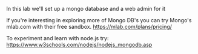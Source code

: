 In this lab we'll set up a mongo database and a web admin for it 

If you're interesting in exploring more of Mongo DB's you can try Mongo's mlab.com with their free sandbox. https://mlab.com/plans/pricing/

To experiment and learn with node.js try: https://www.w3schools.com/nodejs/nodejs_mongodb.asp